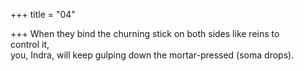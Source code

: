 +++
title = "04"

+++
When they bind the churning stick on both sides like reins to  
control it,  
you, Indra, will keep gulping down the mortar-pressed (soma drops). 